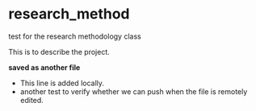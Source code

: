 # research_method
test for the research methodology class

This is to describe the project.

**saved as another file**

- This line is added locally.
- another test to verify whether we can push when the file is remotely edited.
